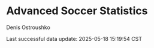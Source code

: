 # Advanced Soccer Statistics
Denis Ostroushko

<!-- gfm -->

Last successful data update: 2025-05-18 15:19:54 CST
